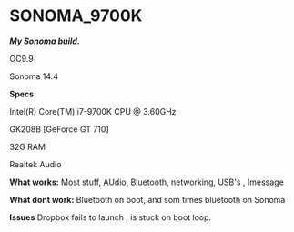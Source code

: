 # SONOMA_9700K
***My Sonoma build.***

OC9.9

Sonoma 14.4



**Specs**

Intel(R) Core(TM) i7-9700K CPU @ 3.60GHz

GK208B [GeForce GT 710]

32G RAM

Realtek Audio


**What works:**
Most stuff, AUdio, Bluetooth, networking, USB's , Imessage

**What dont work:**
Bluetooth on boot, and som times bluetooth on Sonoma

**Issues**
Dropbox fails to launch , is stuck on boot loop.
